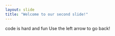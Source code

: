 ```yaml
---
layout: slide
title: "Welcome to our second slide!"
---
```

code is hard and fun
Use the left arrow to go back!
